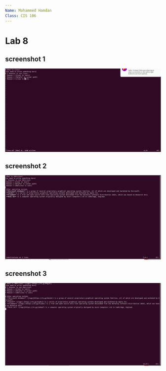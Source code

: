 ```yaml
---
Name: Mohammed Hamdan
Class: CIS 106
---
```


# Lab 8

## screenshot 1
![linuxmd](linuxmd.png)

## screenshot 2
![Linux+Other](linux+other.png)

## screenshot 3
![GNU+Linux](GNU+Linux.png)